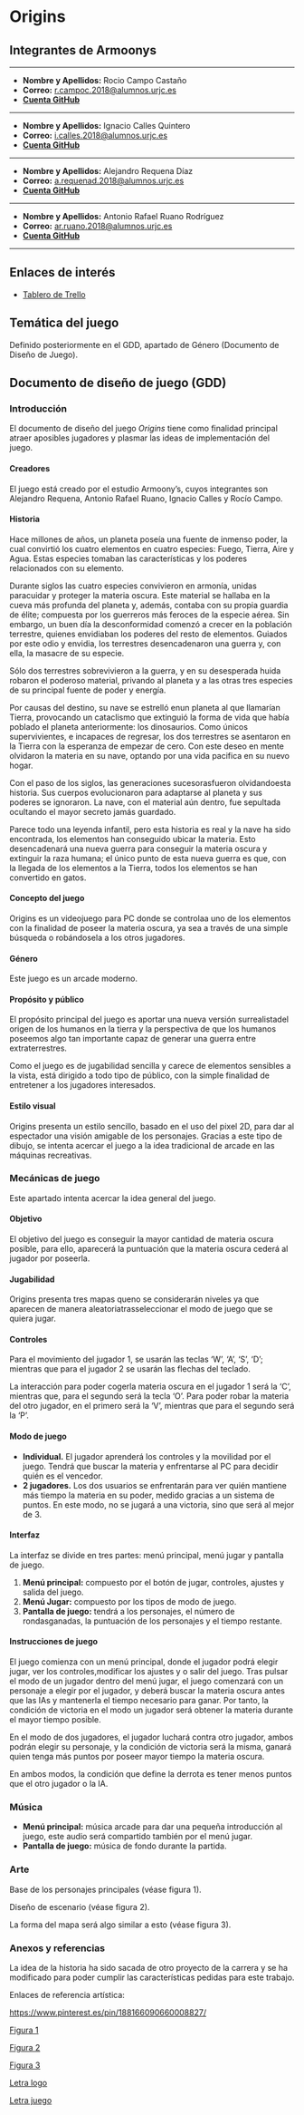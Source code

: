 # Origins
## Integrantes de Armoonys
---
- **Nombre y Apellidos:** Rocio Campo Castaño
- **Correo:** r.campoc.2018@alumnos.urjc.es
- **[Cuenta GitHub](https://github.com/rox06io)** 
---
- **Nombre y Apellidos:** Ignacio Calles Quintero
- **Correo:** i.calles.2018@alumnos.urjc.es
- **[Cuenta GitHub](https://github.com/Nachete07)** 
---
- **Nombre y Apellidos:** Alejandro Requena Díaz
- **Correo:** a.requenad.2018@alumnos.urjc.es
- **[Cuenta GitHub](https://github.com/Requena21)** 
---
- **Nombre y Apellidos:** Antonio Rafael Ruano Rodríguez
- **Correo:** ar.ruano.2018@alumnos.urjc.es
- **[Cuenta GitHub](https://github.com/Blinx24)** 
---
## Enlaces de interés
- [Tablero de Trello](https://trello.com/b/EvkI8htP/juegos-en-red-origins)
## Temática del juego
Definido posteriormente en el GDD, apartado de Género (Documento de Diseño de Juego).
## Documento de diseño de juego (GDD)
### Introducción
El documento de diseño del juego _Origins_ tiene como finalidad principal atraer aposibles jugadores y plasmar las ideas de implementación del juego.
#### Creadores
El juego está creado por el estudio Armoony’s, cuyos integrantes son Alejandro Requena, Antonio Rafael Ruano, Ignacio Calles y Rocío Campo.
#### Historia
Hace millones de años, un planeta poseía una fuente de inmenso poder, la cual convirtió los  cuatro  elementos  en  cuatro  especies:  Fuego,  Tierra,  Aire  y  Agua.  Estas  especies tomaban las características y los poderes relacionados con su elemento.

Durante siglos las cuatro especies convivieron en armonía, unidas paracuidar y proteger la  materia  oscura.  Este  material  se  hallaba  en  la  cueva  más  profunda  del  planeta  y, además, contaba con su propia guardia de élite; compuesta por los guerreros más feroces de la especie aérea.
Sin embargo, un buen día la desconformidad comenzó a crecer en la población terrestre, quienes envidiaban los poderes del resto de elementos. Guiados por este odio y envidia, los terrestres desencadenaron una guerra y, con ella, la masacre de su especie.

Sólo  dos  terrestres  sobrevivieron  a  la  guerra,  y  en  su  desesperada  huida  robaron  el poderoso material, privando al planeta y a las otras tres especies de su principal fuente de poder y energía.

Por  causas  del  destino,  su  nave  se  estrelló enun  planeta  al  que  llamarían Tierra, provocando un cataclismo que extinguió la forma de vida que había poblado el planeta anteriormente: los dinosaurios. Como únicos supervivientes, e incapaces de regresar, los dos  terrestres  se  asentaron  en  la  Tierra  con  la  esperanza  de  empezar  de  cero.  Con  este deseo en mente olvidaron la materia en su nave, optando por una vida pacifica en su nuevo hogar.

Con el paso de los siglos, las generaciones sucesorasfueron olvidandoesta historia. Sus cuerpos evolucionaron para adaptarse al planeta y sus poderes se ignoraron. La nave, con el material aún dentro, fue sepultada ocultando el mayor secreto jamás guardado.

Parece todo una leyenda infantil, pero esta historia es real y la nave ha sido encontrada, los  elementos  han  conseguido  ubicar  la  materia.  Esto  desencadenará  una  nueva  guerra para conseguir la materia oscura y extinguir la raza humana; el único punto de esta nueva guerra  es  que,  con  la  llegada de  los  elementos  a  la  Tierra,  todos  los  elementos  se  han convertido en gatos.
#### Concepto del juego
Origins es  un  videojuego  para  PC  donde se  controlaa  uno  de  los  elementos  con  la finalidad de  poseer  la  materia  oscura,  ya  sea  a  través  de  una  simple  búsqueda  o robándosela a los otros jugadores.
#### Género
Este juego es un arcade moderno.
#### Propósito y público
El propósito principal del juego es aportar una nueva versión surrealistadel origen de los humanos en la tierra y la perspectiva de que los humanos poseemos algo tan importante capaz de generar una guerra entre extraterrestres.

Como el juego es de jugabilidad sencilla y carece de elementos sensibles a la vista, está dirigido  a  todo  tipo  de  público, con  la  simple  finalidad  de  entretener  a  los  jugadores interesados.
#### Estilo visual
Origins presenta un estilo sencillo, basado en el uso del pixel 2D, para dar al espectador una visión amigable de los personajes. Gracias a este tipo de dibujo, se intenta acercar el juego a la idea tradicional de arcade en las máquinas recreativas.
### Mecánicas de juego
Este apartado intenta acercar la idea general del juego.
#### Objetivo
El objetivo del juego es conseguir la mayor cantidad de materia oscura posible, para ello, aparecerá la puntuación que la materia oscura cederá al jugador por poseerla.
#### Jugabilidad
Origins presenta tres mapas queno se considerarán niveles ya que aparecen de manera aleatoriatrasseleccionar el modo de juego que se quiera jugar.
#### Controles
Para el movimiento del jugador 1, se usarán las teclas ‘W’, ‘A’, ‘S’, ‘D’; mientras que para el jugador 2 se usarán las flechas del teclado.

La interacción para poder cogerla materia oscura en el jugador 1 será la ‘C’, mientras que, para el segundo será la tecla ‘O’. Para poder robar la materia del otro jugador, en el primero será la ‘V’, mientras que para el segundo será la ‘P’.
#### Modo de juego
- **Individual.** El jugador aprenderá los controles y la movilidad por el juego. Tendrá que buscar la materia y enfrentarse al PC para decidir quién es el vencedor.
- **2 jugadores.** Los dos usuarios se enfrentarán para ver quién mantiene más tiempo la materia en su poder, medido gracias a un sistema de puntos. En este modo, no se jugará a una victoria, sino que será al mejor de 3.
#### Interfaz
La interfaz se divide en tres partes: menú principal, menú jugar y pantalla de juego.
1. **Menú principal:** compuesto por el botón de jugar, controles, ajustes y salida del juego.
2. **Menú Jugar:** compuesto por los tipos de modo de juego.
3. **Pantalla  de  juego:**  tendrá  a  los  personajes,  el  número  de  rondasganadas,  la puntuación de los personajes y el tiempo restante.
#### Instrucciones de juego
El juego comienza con un menú principal, donde el jugador podrá elegir jugar, ver los controles,modificar los ajustes y o salir del juego. Tras pulsar el modo de un jugador dentro del menú jugar, el juego comenzará con un personaje a elegir por el jugador, y deberá buscar la materia oscura antes que las IAs y mantenerla el tiempo necesario para ganar. Por tanto, la condición de victoria en el modo un jugador será obtener la materia durante el mayor tiempo posible.

En el modo de dos jugadores, el jugador luchará contra otro jugador, ambos podrán elegir su personaje, y la condición de victoria será la misma, ganará quien tenga más puntos por poseer mayor tiempo la materia oscura.

En ambos modos, la condición que define la derrota es tener menos puntos que el otro jugador o la IA.
### Música
- **Menú  principal:** música  arcade  para  dar  una  pequeña  introducción  al  juego,  este  audio será compartido también por el menú jugar.
- **Pantalla de juego:** música de fondo durante la partida.
### Arte
Base de los personajes principales (véase figura 1).

Diseño de escenario (véase figura 2).

La forma del mapa será algo similar a esto (véase figura 3).
### Anexos y referencias
La idea de la historia ha sido sacada de otro proyecto de la  carrera y se  ha modificado para poder cumplir las características pedidas para este trabajo. 

Enlaces de referencia artística:

https://www.pinterest.es/pin/188166090660008827/

[Figura 1](https://www.pinterest.es/pin/331577591312078256/)

[Figura 2](https://www.pinterest.es/pin/244883298474322218/)

[Figura 3](http://www.onlinemania.es/juego/8356/Pokemon-Perla-Version-8GBA9.html)

[Letra logo](https://www.dafont.com/es/a-alloy-ink.font)

[Letra juego](https://www.dafont.com/es/search.php?q=gelio)
